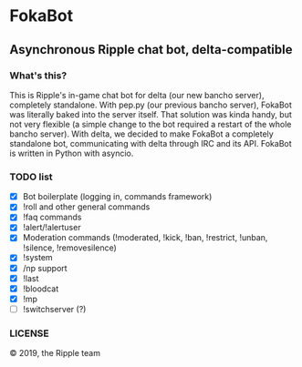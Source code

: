 # FokaBot
## Asynchronous Ripple chat bot, delta-compatible

### What's this?
This is Ripple's in-game chat bot for delta (our new bancho server), completely standalone. With pep.py
(our previous bancho server), FokaBot was literally baked into the server itself. That solution was kinda handy,
but not very flexible (a simple change to the bot required a restart of the whole bancho server). With delta, we decided
to make FokaBot a completely standalone bot, communicating with delta through IRC and its API. FokaBot is written in
Python with asyncio.

### TODO list
- [x] Bot boilerplate (logging in, commands framework)
- [x] !roll and other general commands
- [x] !faq commands
- [x] !alert/!alertuser
- [x] Moderation commands (!moderated, !kick, !ban, !restrict, !unban, !silence, !removesilence)
- [x] !system
- [x] /np support
- [x] !last
- [x] !bloodcat
- [x] !mp
- [ ] !switchserver (?)

### LICENSE
&copy; 2019, the Ripple team